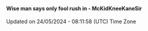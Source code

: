 #### Wise man says only fool rush in - McKidKneeKaneSir
Updated on 24/05/2024 - 08:11:58 (UTC) Time Zone
